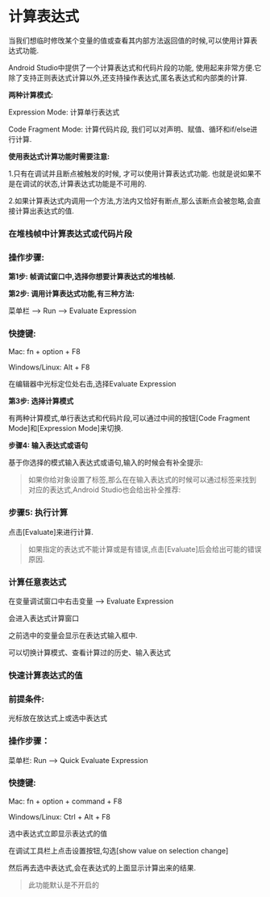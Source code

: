 # 计算表达式

当我们想临时修攺某个变量的值或查看其内部方法返回值的时候,可以使用计算表达式功能.

Android Studio中提供了一个计算表达式和代码片段的功能, 使用起来非常方便.它除了支持正则表达式计算以外,还支持操作表达式,匿名表达式和内部类的计算.

**两种计算模式:**

Expression Mode: 计算单行表达式

Code Fragment Mode: 计算代码片段, 我们可以对声明、赋值、循环和if\/else进行计算.

**使用表达式计算功能时需要注意:**

1.只有在调试并且断点被触发的时候, 才可以使用计算表达式功能. 也就是说如果不是在调试的状态,计算表达式功能是不可用的.

2.如果计算表达式内调用一个方法,方法内又恰好有断点,那么该断点会被忽略,会直接计算出表达式的值.

### 在堆栈帧中计算表达式或代码片段

### 操作步骤:

**第1步: 帧调试窗口中,选择你想要计算表达式的堆栈帧.**

**第2步: 调用计算表达式功能,有三种方法:**

菜单栏 —&gt; Run --&gt; Evaluate Expression

### 快捷键:

Mac: fn + option + F8

Windows\/Linux: Alt + F8

在编辑器中光标定位处右击,选择Evaluate Expression

**第3步: 选择计算模式**

有两种计算模式,单行表达式和代码片段,可以通过中间的按钮\[Code Fragment Mode\]和\[Expression Mode\]来切换.

**步骤4: 输入表达式或语句**

基于你选择的模式输入表达式或语句,输入的时候会有补全提示:

> 如果你给对象设置了标签,那么在在输入表达式的时候可以通过标签来找到对应的表达式,Android Studio也会给出补全推荐:

### 步骤5: 执行计算

点击\[Evaluate\]来进行计算.

> 如果指定的表达式不能计算或是有错误,点击\[Evaluate\]后会给出可能的错误原因.

### 计算任意表达式

在变量调试窗口中右击变量 —&gt; Evaluate Expression

会进入表达式计算窗口

之前选中的变量会显示在表达式输入框中.

可以切换计算模式、查看计算过的历史、输入表达式

### 快速计算表达式的值

### 前提条件:

光标放在放达式上或选中表达式

### 操作步骤：

菜单栏: Run --&gt; Quick Evaluate Expression

### 快捷键:

Mac: fn + option + command + F8

Windows\/Linux: Ctrl + Alt + F8

选中表达式立即显示表达式的值

在调试工具栏上点击设置按钮,勾选\[show value on selection change\]

然后再去选中表达式,会在表达式的上面显示计算出来的结果.

> 此功能默认是不开启的

